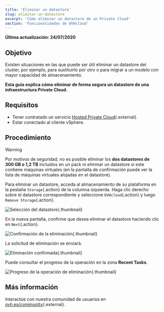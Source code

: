 ```yaml
---
title: 'Eliminar un datastore'
slug: eliminar-un-datastore
excerpt: 'Cómo eliminar un datastore de un Private Cloud'
section: 'Funcionalidades de OVHcloud'
---
```


**Última actualización: 24/07/2020**

## Objetivo

Existen situaciones en las que puede ser útil eliminar un datastore del cluster, por ejemplo, para sustituirlo por otro o para migrar a un modelo con mayor capacidad de almacenamiento.

**Esta guía explica cómo eliminar de forma segura un datastore de una infraestructura Private Cloud.**

## Requisitos

* Tener contratado un servicio [Hosted Private Cloud](https://www.ovhcloud.com/es-es/enterprise/products/hosted-private-cloud/){.external}.
* Estar conectado al cliente vSphere.

## Procedimiento

> [!warning]
>
> Por motivos de seguridad, no es posible eliminar los **dos datastores de 300 GB o 1,2 TB** incluidos en un pack ni eliminar un datastore si este contiene máquinas virtuales (en la pantalla de confirmación puede ver la lista de máquinas virtuales alojadas en el datastore).
>

Para eliminar un datastore, acceda al almacenamiento de su plataforma en la pestaña `Storage`{.action} de la columna izquierda. Haga clic derecho sobre el datastore correspondiente y seleccione `OVHcloud`{.action} y luego `Remove Storage`{.action}.

![Selección del datastore](images/removedatastore01.png){.thumbnail}

En la nueva pantalla,  confirme que desea eliminar el datastore haciendo clic en `Next`{.action}.

![Confirmación de la eliminación](images/removedatastore02.png){.thumbnail}

La solicitud de eliminación se enviará.

![Eliminación confirmada](images/removedatastore03.png){.thumbnail}

Puede consultar el progreso de la operación en la zona **Recent Tasks**.

![Progreso de la operación de eliminación](images/removedatastore04.png){.thumbnail}

## Más información

Interactúe con nuestra comunidad de usuarios en [ovh.es/community](https://community.ovh.com/en/){.external}.
